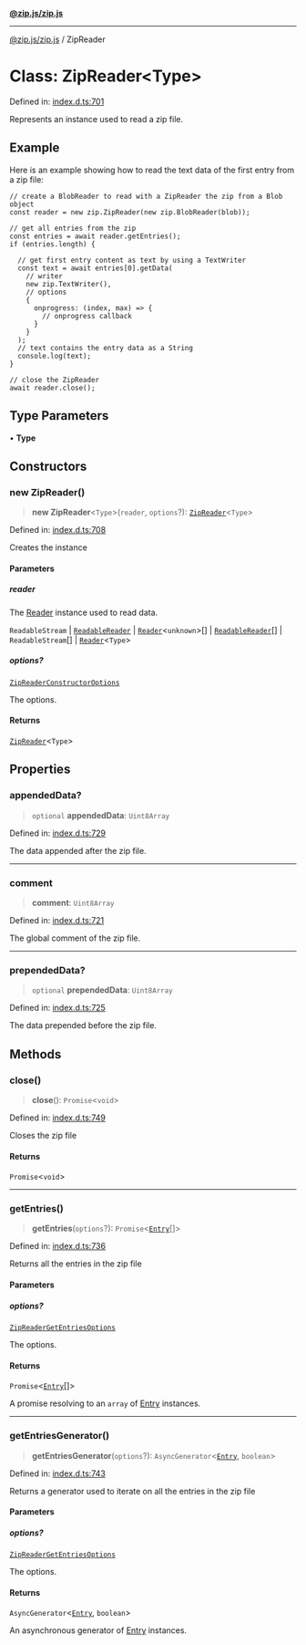 [**@zip.js/zip.js**](../README.md)

***

[@zip.js/zip.js](../globals.md) / ZipReader

# Class: ZipReader\<Type\>

Defined in: [index.d.ts:701](https://github.com/gildas-lormeau/zip.js/blob/6e0fd98b749fcfd4608f898ad72964d533d72ffa/index.d.ts#L701)

Represents an instance used to read a zip file.

## Example

Here is an example showing how to read the text data of the first entry from a zip file:
```
// create a BlobReader to read with a ZipReader the zip from a Blob object
const reader = new zip.ZipReader(new zip.BlobReader(blob));

// get all entries from the zip
const entries = await reader.getEntries();
if (entries.length) {

  // get first entry content as text by using a TextWriter
  const text = await entries[0].getData(
    // writer
    new zip.TextWriter(),
    // options
    {
      onprogress: (index, max) => {
        // onprogress callback
      }
    }
  );
  // text contains the entry data as a String
  console.log(text);
}

// close the ZipReader
await reader.close();
```

## Type Parameters

• **Type**

## Constructors

### new ZipReader()

> **new ZipReader**\<`Type`\>(`reader`, `options`?): [`ZipReader`](ZipReader.md)\<`Type`\>

Defined in: [index.d.ts:708](https://github.com/gildas-lormeau/zip.js/blob/6e0fd98b749fcfd4608f898ad72964d533d72ffa/index.d.ts#L708)

Creates the instance

#### Parameters

##### reader

The [Reader](Reader.md) instance used to read data.

`ReadableStream` | [`ReadableReader`](../interfaces/ReadableReader.md) | [`Reader`](Reader.md)\<`unknown`\>[] | [`ReadableReader`](../interfaces/ReadableReader.md)[] | `ReadableStream`[] | [`Reader`](Reader.md)\<`Type`\>

##### options?

[`ZipReaderConstructorOptions`](../interfaces/ZipReaderConstructorOptions.md)

The options.

#### Returns

[`ZipReader`](ZipReader.md)\<`Type`\>

## Properties

### appendedData?

> `optional` **appendedData**: `Uint8Array`

Defined in: [index.d.ts:729](https://github.com/gildas-lormeau/zip.js/blob/6e0fd98b749fcfd4608f898ad72964d533d72ffa/index.d.ts#L729)

The data appended after the zip file.

***

### comment

> **comment**: `Uint8Array`

Defined in: [index.d.ts:721](https://github.com/gildas-lormeau/zip.js/blob/6e0fd98b749fcfd4608f898ad72964d533d72ffa/index.d.ts#L721)

The global comment of the zip file.

***

### prependedData?

> `optional` **prependedData**: `Uint8Array`

Defined in: [index.d.ts:725](https://github.com/gildas-lormeau/zip.js/blob/6e0fd98b749fcfd4608f898ad72964d533d72ffa/index.d.ts#L725)

The data prepended before the zip file.

## Methods

### close()

> **close**(): `Promise`\<`void`\>

Defined in: [index.d.ts:749](https://github.com/gildas-lormeau/zip.js/blob/6e0fd98b749fcfd4608f898ad72964d533d72ffa/index.d.ts#L749)

Closes the zip file

#### Returns

`Promise`\<`void`\>

***

### getEntries()

> **getEntries**(`options`?): `Promise`\<[`Entry`](../interfaces/Entry.md)[]\>

Defined in: [index.d.ts:736](https://github.com/gildas-lormeau/zip.js/blob/6e0fd98b749fcfd4608f898ad72964d533d72ffa/index.d.ts#L736)

Returns all the entries in the zip file

#### Parameters

##### options?

[`ZipReaderGetEntriesOptions`](../interfaces/ZipReaderGetEntriesOptions.md)

The options.

#### Returns

`Promise`\<[`Entry`](../interfaces/Entry.md)[]\>

A promise resolving to an `array` of [Entry](../interfaces/Entry.md) instances.

***

### getEntriesGenerator()

> **getEntriesGenerator**(`options`?): `AsyncGenerator`\<[`Entry`](../interfaces/Entry.md), `boolean`\>

Defined in: [index.d.ts:743](https://github.com/gildas-lormeau/zip.js/blob/6e0fd98b749fcfd4608f898ad72964d533d72ffa/index.d.ts#L743)

Returns a generator used to iterate on all the entries in the zip file

#### Parameters

##### options?

[`ZipReaderGetEntriesOptions`](../interfaces/ZipReaderGetEntriesOptions.md)

The options.

#### Returns

`AsyncGenerator`\<[`Entry`](../interfaces/Entry.md), `boolean`\>

An asynchronous generator of [Entry](../interfaces/Entry.md) instances.
